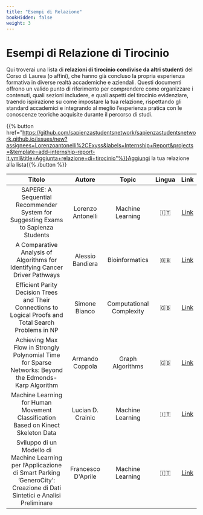 ```yaml
---
title: "Esempi di Relazione"
bookHidden: false
weight: 3
---
```


# Esempi di Relazione di Tirocinio

Qui troverai una lista di **relazioni di tirocinio condivise da altri studenti** del Corso di Laurea (o affini), che hanno già concluso la propria esperienza formativa in diverse realtà accademiche e aziendali. Questi documenti offrono un valido punto di riferimento per comprendere come organizzare i contenuti, quali sezioni includere, e quali aspetti del tirocinio evidenziare, traendo ispirazione su come impostare la tua relazione, rispettando gli standard accademici e integrando al meglio l’esperienza pratica con le conoscenze teoriche acquisite durante il percorso di studi.

{{% button href="https://github.com/sapienzastudentsnetwork/sapienzastudentsnetwork.github.io/issues/new?assignees=Lorenzoantonelli%2CExyss&labels=Internship+Report&projects=&template=add-internship-report-it.yml&title=Aggiunta+relazione+di+tirocinio"%}}Aggiungi la tua relazione alla lista{{% /button %}}

<!-- Sort the table by Surname and keep the Topic short! -->

| Titolo | Autore | Topic | Lingua | Link |
| :----: | :----: | :---: | :----: | :--: |
| SAPERE: A Sequential Recommender System for Suggesting Exams to Sapienza Students | Lorenzo Antonelli | Machine Learning | 🇮🇹 | [Link](https://drive.google.com/file/d/1zhCFEowzVNKl64JWuKO3e21FqMsbxy7K/view?usp=sharing) |
| A Comparative Analysis of Algorithms for Identifying Cancer Driver Pathways | Alessio Bandiera | Bioinformatics | 🇬🇧 | [Link](https://raw.githubusercontent.com/aflaag/bsc-thesis/main/src/Thesis.pdf) |
| Efficient Parity Decision Trees and Their Connections to Logical Proofs and Total Search Problems in NP | Simone Bianco | Computational Complexity | 🇬🇧 | [Link](https://raw.githubusercontent.com/exyss/bsc-thesis/main/src/Thesis.pdf) |
| Achieving Max Flow in Strongly Polynomial Time for Sparse Networks: Beyond the Edmonds-Karp Algorithm | Armando Coppola | Graph Algorithms | 🇬🇧 | [Link](https://raw.githubusercontent.com/LavoroPulito/MaxFlow_Algorithms/main/src/Thesis.pdf) |
| Machine Learning for Human Movement Classification Based on Kinect Skeleton Data | Lucian D. Crainic | Machine Learning | 🇮🇹 | [Link](https://github.com/user-attachments/files/17007434/full-version.pdf) |
| Sviluppo di un Modello di Machine Learning per l’Applicazione di Smart Parking ’GeneroCity’: Creazione di Dati Sintetici e Analisi Preliminare | Francesco D'Aprile | Machine Learning | 🇮🇹 | [Link](https://raw.githubusercontent.com/fraadap/BachelorThesis/main/Bachelor%20Degree%20Thesis.pdf) |
